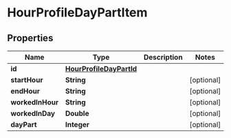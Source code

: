 
# HourProfileDayPartItem

## Properties
Name | Type | Description | Notes
------------ | ------------- | ------------- | -------------
**id** | [**HourProfileDayPartId**](HourProfileDayPartId.md) |  | 
**startHour** | **String** |  |  [optional]
**endHour** | **String** |  |  [optional]
**workedInHour** | **String** |  |  [optional]
**workedInDay** | **Double** |  |  [optional]
**dayPart** | **Integer** |  |  [optional]



